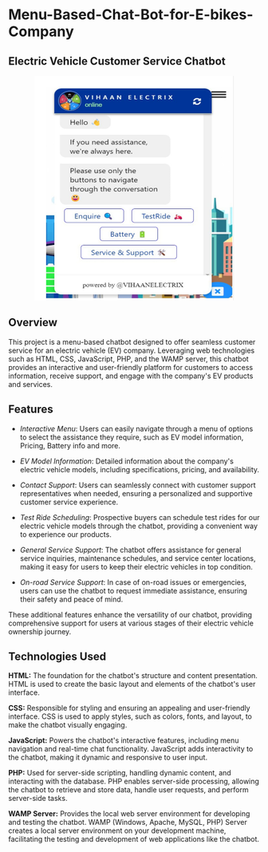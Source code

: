 # Menu-Based-Chat-Bot-for-E-bikes-Company
## Electric Vehicle Customer Service Chatbot 


<p align="center">
  <img src="vihan%20chatbot.jpeg" alt="Chatbot View" width="400" height="450">
</p>

## Overview

<p>This project is a menu-based chatbot designed to offer seamless customer service for an electric vehicle (EV) company. Leveraging web technologies such as HTML, CSS, JavaScript, PHP, and the WAMP server, this chatbot provides an interactive and user-friendly platform for customers to access information, receive support, and engage with the company's EV products and services.</p>


## Features

- *Interactive Menu*: Users can easily navigate through a menu of options to select the assistance they require, such as EV model information, Pricing, Battery info and more.

- *EV Model Information*: Detailed information about the company's electric vehicle models, including specifications, pricing, and availability.

- *Contact Support*: Users can seamlessly connect with customer support representatives when needed, ensuring a personalized and supportive customer service experience.

- *Test Ride Scheduling*: Prospective buyers can schedule test rides for our electric vehicle models through the chatbot, providing a convenient way to experience our products.

- *General Service Support*: The chatbot offers assistance for general service inquiries, maintenance schedules, and service center locations, making it easy for users to keep their electric vehicles in top condition.

- *On-road Service Support*: In case of on-road issues or emergencies, users can use the chatbot to request immediate assistance, ensuring their safety and peace of mind.

 These additional features enhance the versatility of our chatbot, providing comprehensive support for users at 
  various stages of their electric vehicle ownership journey.



 ## Technologies Used

<strong>HTML:</strong> The foundation for the chatbot's structure and content presentation. HTML is used to create the basic layout and elements of the chatbot's user interface.

<strong>CSS:</strong> Responsible for styling and ensuring an appealing and user-friendly interface. CSS is used to apply styles, such as colors, fonts, and layout, to make the chatbot visually engaging.

 <strong>JavaScript:</strong> Powers the chatbot's interactive features, including menu navigation and real-time chat functionality. JavaScript adds interactivity to the chatbot, making it dynamic and responsive to user input.

 <strong>PHP:</strong> Used for server-side scripting, handling dynamic content, and interacting with the database. PHP enables server-side processing, allowing the chatbot to retrieve and store data, handle user requests, and perform server-side tasks.

<strong>WAMP Server:</strong> Provides the local web server environment for developing and testing the chatbot. WAMP (Windows, Apache, MySQL, PHP) Server creates a local server environment on your development machine, facilitating the testing and development of web applications like the chatbot.